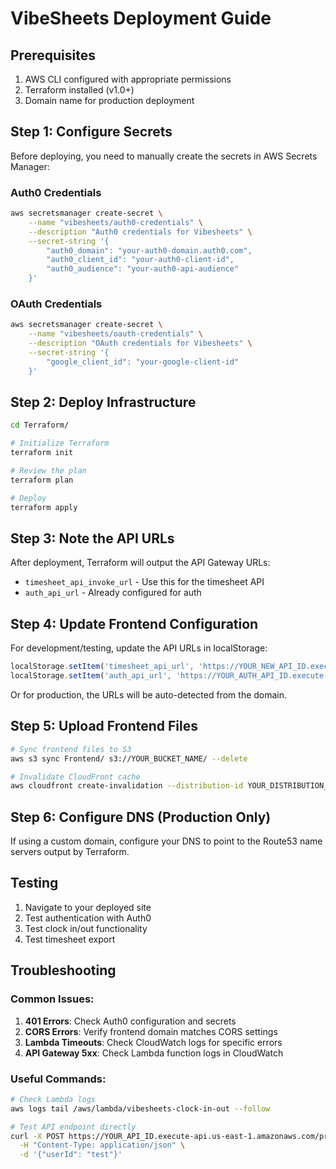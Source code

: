 # VibeSheets Deployment Guide

## Prerequisites

1. AWS CLI configured with appropriate permissions
2. Terraform installed (v1.0+)
3. Domain name for production deployment

## Step 1: Configure Secrets

Before deploying, you need to manually create the secrets in AWS Secrets Manager:

### Auth0 Credentials
```bash
aws secretsmanager create-secret \
    --name "vibesheets/auth0-credentials" \
    --description "Auth0 credentials for Vibesheets" \
    --secret-string '{
        "auth0_domain": "your-auth0-domain.auth0.com",
        "auth0_client_id": "your-auth0-client-id",
        "auth0_audience": "your-auth0-api-audience"
    }'
```

### OAuth Credentials  
```bash
aws secretsmanager create-secret \
    --name "vibesheets/oauth-credentials" \
    --description "OAuth credentials for Vibesheets" \
    --secret-string '{
        "google_client_id": "your-google-client-id"
    }'
```

## Step 2: Deploy Infrastructure

```bash
cd Terraform/

# Initialize Terraform
terraform init

# Review the plan
terraform plan

# Deploy
terraform apply
```

## Step 3: Note the API URLs

After deployment, Terraform will output the API Gateway URLs:

- `timesheet_api_invoke_url` - Use this for the timesheet API
- `auth_api_url` - Already configured for auth

## Step 4: Update Frontend Configuration

For development/testing, update the API URLs in localStorage:

```javascript
localStorage.setItem('timesheet_api_url', 'https://YOUR_NEW_API_ID.execute-api.us-east-1.amazonaws.com/prod');
localStorage.setItem('auth_api_url', 'https://YOUR_AUTH_API_ID.execute-api.us-east-1.amazonaws.com/prod/config');
```

Or for production, the URLs will be auto-detected from the domain.

## Step 5: Upload Frontend Files

```bash
# Sync frontend files to S3
aws s3 sync Frontend/ s3://YOUR_BUCKET_NAME/ --delete

# Invalidate CloudFront cache
aws cloudfront create-invalidation --distribution-id YOUR_DISTRIBUTION_ID --paths "/*"
```

## Step 6: Configure DNS (Production Only)

If using a custom domain, configure your DNS to point to the Route53 name servers output by Terraform.

## Testing

1. Navigate to your deployed site
2. Test authentication with Auth0
3. Test clock in/out functionality
4. Test timesheet export

## Troubleshooting

### Common Issues:

1. **401 Errors**: Check Auth0 configuration and secrets
2. **CORS Errors**: Verify frontend domain matches CORS settings
3. **Lambda Timeouts**: Check CloudWatch logs for specific errors
4. **API Gateway 5xx**: Check Lambda function logs in CloudWatch

### Useful Commands:

```bash
# Check Lambda logs
aws logs tail /aws/lambda/vibesheets-clock-in-out --follow

# Test API endpoint directly
curl -X POST https://YOUR_API_ID.execute-api.us-east-1.amazonaws.com/prod/clock-in \
  -H "Content-Type: application/json" \
  -d '{"userId": "test"}'
```